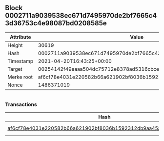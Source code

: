 ## Block 0002711a9039538ec671d7495970de2bf7665c43d36753c4e98087bd0208585e

Attribute | Value
--- | ---
Height | 30619
Hash | 0002711a9039538ec671d7495970de2bf7665c43d36753c4e98087bd0208585e
Timestamp | 2021-04-20T16:43:25+00:00
Target | 00254142f49eaaa504dc75712e8378ad5316cbcead634704b3734b6271167cc4
Merke root | af6cf78e4031e220582b66a621902bf8036b1592312db9aa45ab02b02200038e
Nonce | 1486371019

```

```

### Transactions

Hash | Amount
--- | ---
[af6cf78e4031e220582b66a621902bf8036b1592312db9aa45ab02b02200038e](af6cf78e4031e220582b66a621902bf8036b1592312db9aa45ab02b02200038e.md) | 10.00000000 SKEPTI 
